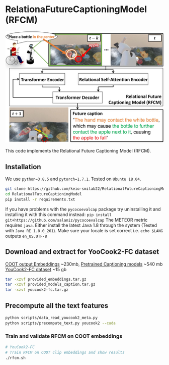 # RelationaFutureCaptioningModel (RFCM)

<p align="center"><img src="assets/eye-catch.jpg" alt="Eye-catch" title="eye-catch" /></p>

This code implements the Relational Future Captioning Model (RFCM).

## Installation

We use `python=3.8.5` and `pytorch=1.7.1`. Tested on `Ubuntu 18.04`.

~~~bash
git clone https://github.com/keio-smilab22/RelationalFutureCaptioningModel.git
cd RelationalFutureCaptioningModel
pip install -r requirements.txt
~~~
If you have problems with the `pycocoevalcap` package try uninstalling it and installing it with this command instead: `pip install git+https://github.com/salaniz/pycocoevalcap`
The METEOR metric requires `java`. Either install the latest Java 1.8 through the system (Tested with `Java RE 1.8.0_261`). Make sure your locale is set correct i.e. `echo $LANG` outputs `en_US.UTF-8`

## Download and extract for YooCook2-FC dataset
[COOT output Embeddings](https://drive.google.com/file/d/1atbI9HaFArNPeZzkvrJ9TnkCAal6gyUQ/view?usp=sharing) ~230mb, [Pretrained Captioning models](https://drive.google.com/file/d/1IV85_DXWx1SJL9ZJuT6Qvvyx8obE9f9x/view?usp=sharing) ~540 mb [YouCook2-FC dataset](https://drive.google.com/file/d/1DKkksKZaDLHVt3NBEMO_9c90osrKOXy8/view?usp=sharing) ~15 gb

~~~bash
tar -xzvf provided_embeddings.tar.gz
tar -xzvf provided_models_caption.tar.gz
tar -xzvf youcook2-fc.tar.gz
~~~

## Precompute all the text features

~~~bash
python scripts/data_read_youcook2_meta.py
python scripts/precompute_text.py youcook2 --cuda
~~~


### Train and validate RFCM on COOT embeddings

~~~bash
# YouCook2-FC
# Train RFCM on COOT clip embeddings and show results
./rfcm.sh

~~~
